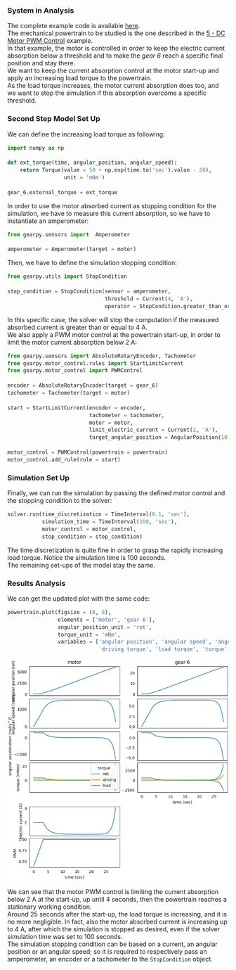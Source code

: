 ### System in Analysis

The complete example code is available
[here](https://github.com/AndreaBlengino/gearpy/blob/master/docs/source/examples/9_stop_simulation/stop_simulation.py).  
The mechanical powertrain to be studied is the one described in the 
[5 - DC Motor PWM Control](https://gearpy.readthedocs.io/en/latest/examples/5_dc_motor_pwm_control/index.html) 
example.  
In that example, the motor is controlled in order to keep the electric
current absorption below a threshold and to make the *gear 6* reach a 
specific final position and stay there.  
We want to keep the current absorption control at the motor start-up and 
apply an increasing load torque to the powertrain.  
As the load torque increases, the motor current absorption does too, and 
we want to stop the simulation if this absorption overcome a specific
threshold.

### Second Step Model Set Up

We can define the increasing load torque as following:

```python
import numpy as np

def ext_torque(time, angular_position, angular_speed):
    return Torque(value = 50 + np.exp(time.to('sec').value - 20),
                  unit = 'mNm')

gear_6.external_torque = ext_torque
```

In order to use the motor absorbed current as stopping condition for the
simulation, we have to measure this current absorption, so we have to
instantiate an amperometer:

```python
from gearpy.sensors import  Amperometer

amperometer = Amperometer(target = motor)
```

Then, we have to define the simulation stopping condition:

```python
from gearpy.utils import StopCondition

stop_condition = StopCondition(sensor = amperometer,
                               threshold = Current(4, 'A'),
                               operator = StopCondition.greater_than_or_equal_to)
```

In this specific case, the solver will stop the computation if the 
measured absorbed current is greater than or equal to 4 A.  
We also apply a PWM motor control at the powertrain start-up, in order 
to limit the motor current absorption below 2 A:

```python
from gearpy.sensors import AbsoluteRotaryEncoder, Tachometer
from gearpy.motor_control.rules import StartLimitCurrent
from gearpy.motor_control import PWMControl

encoder = AbsoluteRotaryEncoder(target = gear_6)
tachometer = Tachometer(target = motor)

start = StartLimitCurrent(encoder = encoder,
                          tachometer = tachometer,
                          motor = motor,
                          limit_electric_current = Current(2, 'A'),
                          target_angular_position = AngularPosition(10, 'rot'))

motor_control = PWMControl(powertrain = powertrain)
motor_control.add_rule(rule = start)
```

### Simulation Set Up

Finally, we can run the simulation by passing the defined motor control
and the stopping condition to the solver:

```python
solver.run(time_discretization = TimeInterval(0.1, 'sec'),
           simulation_time = TimeInterval(100, 'sec'),
           motor_control = motor_control,
           stop_condition = stop_condition)
```

The time discretization is quite fine in order to grasp the rapidly
increasing load torque. Notice the simulation time is 100 seconds.  
The remaining set-ups of the model stay the same.

### Results Analysis

We can get the updated plot with the same code:

```python
powertrain.plot(figsize = (8, 8),
                elements = ['motor', 'gear 6'],
                angular_position_unit = 'rot',
                torque_unit = 'mNm',
                variables = ['angular position', 'angular speed', 'angular acceleration',
                             'driving torque', 'load torque', 'torque', 'electric current', 'pwm'])
```

![](images/plot.png)

We can see that the motor PWM control is limiting the current 
absorption below 2 A at the start-up, up until 4 seconds, then
the powertrain reaches a stationary working condition.  
Around 25 seconds after the start-up, the load torque is increasing, 
and it is no more negligible. In fact, also the motor absorbed 
current is increasing up to 4 A, after which the simulation is 
stopped as desired, even if the solver simulation time was set to 100 
seconds.  
The simulation stopping condition can be based on a current, an 
angular position or an angular speed; so it is required to 
respectively pass an amperometer, an encoder or a tachometer to the 
``StopCondition`` object.
